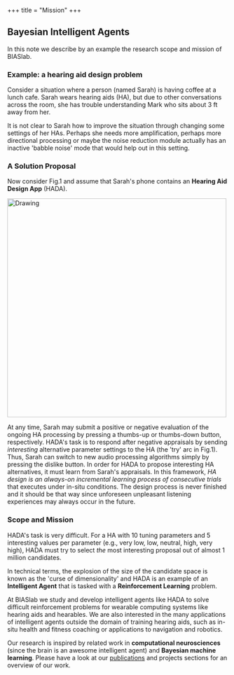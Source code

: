 +++
title = "Mission"
+++

## Bayesian Intelligent Agents

In this note we describe by an example the research scope and mission of BIASlab.

### Example: a hearing aid design problem

Consider a situation where a person (named Sarah) is having coffee at a lunch cafe. Sarah wears hearing aids (HA), but due to other conversations across the room, she has trouble understanding Mark who sits about 3 ft away from her.

It is not clear to Sarah how to improve the situation through changing some settings of her HAs. Perhaps she needs more amplification, perhaps more directional processing or maybe the noise reduction module actually has an inactive 'babble noise' mode that would help out in this setting.

### A Solution Proposal

Now consider Fig.1 and assume that Sarah's phone contains an **Hearing Aid Design App** (HADA).

<img class="centered" src="/img/mission/Intelligent-Agent-for-Hearable.png" alt="Drawing" style="width: 500px;"/>

At any time, Sarah may submit a positive or negative evaluation of the ongoing HA processing by pressing a thumbs-up or thumbs-down button, respectively. HADA's task is to respond after negative appraisals by sending _interesting_ alternative parameter settings to the HA (the 'try' arc in Fig.1). Thus, Sarah can switch to new audio processing algorithms simply by pressing the dislike button. In order for HADA to propose interesting HA alternatives, it must learn from Sarah's appraisals. In this framework, _HA design is an always-on incremental learning process of consecutive trials_ that executes under in-situ conditions. The design process is never finished and it should be that way since unforeseen unpleasant listening experiences may always occur in the future.

### Scope and Mission

HADA's task is very difficult. For a HA with 10 tuning parameters and 5 interesting values per parameter (e.g., very low, low, neutral, high, very high), HADA must try to select _the_ most interesting proposal out of almost 1 million candidates.

In technical terms, the explosion of the size of the candidate space is known as the 'curse of dimensionality' and HADA is an example of an **Intelligent Agent** that is tasked with a **Reinforcement Learning** problem.

At BIASlab we study and develop intelligent agents like HADA to solve difficult reinforcement problems for wearable computing systems like hearing aids and hearables. We are also interested in the many applications of intelligent agents outside the domain of training hearing aids, such as in-situ health and fitness coaching or applications to navigation and robotics.

Our research is inspired by related work in **computational neurosciences** (since the brain is an awesome intelligent agent) and **Bayesian machine learning**. Please have a look at our [publications](/publications) and projects sections for an overview of our work.
